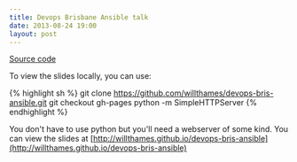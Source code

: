 ```yaml
---
title: Devops Brisbane Ansible talk
date: 2013-08-24 19:00
layout: post
---
```

[Source code](https://github.com/willthames/devops-bris-ansible.git)

To view the slides locally, you can use:

{% highlight sh %}
git clone https://github.com/willthames/devops-bris-ansible.git
git checkout gh-pages
python -m SimpleHTTPServer
{% endhighlight %}

You don't have to use python but you'll need a webserver of some kind.
You can view the slides at [http://willthames.github.io/devops-bris-ansible](http://willthames.github.io/devops-bris-ansible)
